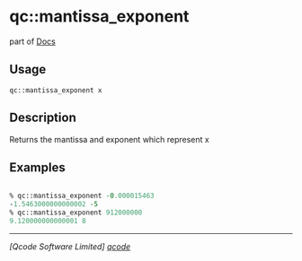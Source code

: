 qc::mantissa_exponent
=====================

part of [Docs](.)

Usage
-----
`
        qc::mantissa_exponent x
    `

Description
-----------
Returns the mantissa and exponent which represent x

Examples
--------
```tcl

% qc::mantissa_exponent -0.000015463
-1.5463000000000002 -5
% qc::mantissa_exponent 912000000
9.120000000000001 8
```

----------------------------------
*[Qcode Software Limited] [qcode]*

[qcode]: http://www.qcode.co.uk "Qcode Software"